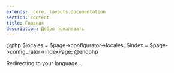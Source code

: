 ```yaml
---
extends: _core._layouts.documentation
section: content
title: Главная
description: Добро пожаловать
---
```

@php
$locales = $page->configurator->locales;
$index = $page->configurator->indexPage;
@endphp

<script>
(function () {
    function getCookie(name) {
        const value = `; ${document.cookie}`;
        const parts = value.split(`; ${name}=`);
        if (parts.length === 2) return parts.pop().split(';').shift();
    }

    const supportedLocales = @json($locales);

    const cookieLocale = getCookie('locale');

    const locale = supportedLocales.includes(cookieLocale) ? cookieLocale : 'ru';
    const redirectTo = `${locale}/{{$index}}`;

    window.location.replace(redirectTo);
})();
</script>

<p>Redirecting to your language...</p>
